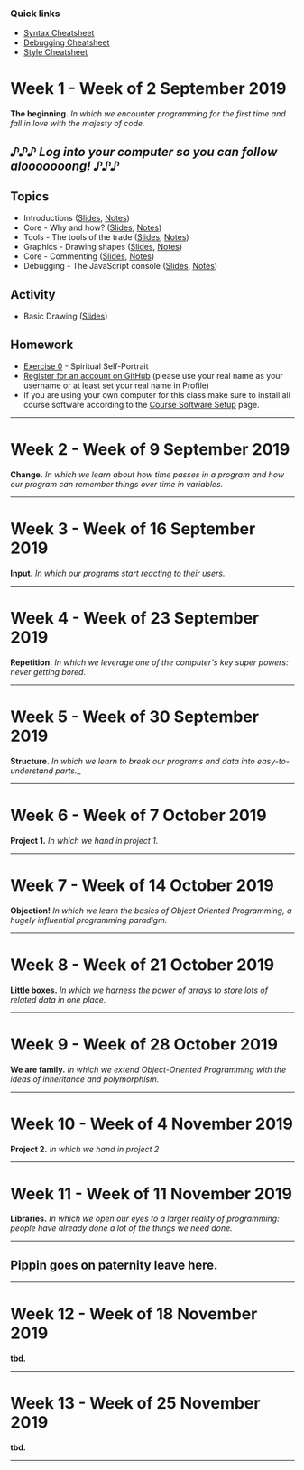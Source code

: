 ### Quick links
- [Syntax Cheatsheet](../cheatsheets/syntax-cheatsheet.md)
- [Debugging Cheatsheet](../cheatsheets/debugging-cheatsheet.md)
- [Style Cheatsheet](../cheatsheets/style-cheatsheet.md)

# Week 1 - Week of 2 September 2019

__The beginning.__ _In which we encounter programming for the first time and fall in love with the majesty of code._

## _♪♪♪ Log into your computer so you can follow alooooooong! ♪♪♪_

## Topics
- Introductions ([Slides](https://pippinbarr.github.io/cart253-2019/modules/introductions/index.html), [Notes](../modules/introductions/introductions.md))
- Core - Why and how? ([Slides](https://pippinbarr.github.io/cart253-2019/modules/core-why-and-how/index.html), [Notes](https://github.com/pippinbarr/cart253-2019/blob/master/modules/core-why-and-how/core-why-and-how.md))
- Tools - The tools of the trade ([Slides](https://pippinbarr.github.io/cart253-2019/modules/tools-tools-of-the-trade/index.html), [Notes](../modules/tools-tools-of-the-trade/tools-tools-of-the-trade.md))
- Graphics - Drawing shapes ([Slides](https://pippinbarr.github.io/cart253-2019/modules/graphics-drawing-shapes/index.html), [Notes](../modules/graphics-drawing-shapes/graphics-drawing-shapes.md))
- Core - Commenting ([Slides](https://pippinbarr.github.io/cart253-2019/modules/core-commenting/index.html), [Notes](../modules/core-commenting/core-commenting.md))
- Debugging - The JavaScript console ([Slides](https://pippinbarr.github.io/cart253-2019/modules/debugging-the-javascript-console/index.html), [Notes](../modules/debugging-the-javascript-console/debugging-the-javascript-console.md))

## Activity
- Basic Drawing ([Slides](https://pippinbarr.github.io/cart253-2019/modules/activity-basic-drawing/index.html))

## Homework
- [Exercise 0](../exercises/Exercise-0.md) - Spiritual Self-Portrait
- [Register for an account on GitHub](https://github.com/join) (please use your real name as your username or at least set your real name in Profile)
- If you are using your own computer for this class make sure to install all course software according to the [Course Software Setup](Course-Software-Setup.md) page.


---

# Week 2 - Week of 9 September 2019

__Change.__ _In which we learn about how time passes in a program and how our program can remember things over time in variables._

---

# Week 3 - Week of 16 September 2019

__Input.__ _In which our programs start reacting to their users._

---

# Week 4 - Week of 23 September 2019

__Repetition.__ _In which we leverage one of the computer's key super powers: never getting bored._

---

# Week 5 - Week of 30 September 2019

__Structure.__ _In which we learn to break our programs and data into easy-to-understand parts.__

---

# Week 6 - Week of 7 October 2019

__Project 1.__ _In which we hand in project 1._

---

# Week 7 - Week of 14 October 2019

__Objection!__ _In which we learn the basics of Object Oriented Programming, a hugely influential programming paradigm._

---

# Week 8 - Week of 21 October 2019

__Little boxes.__ _In which we harness the power of arrays to store lots of related data in one place._

---

# Week 9 - Week of 28 October 2019

__We are family.__ _In which we extend Object-Oriented Programming with the ideas of inheritance and polymorphism._

---

# Week 10 - Week of 4 November 2019

__Project 2.__ _In which we hand in project 2_

---

# Week 11 - Week of 11 November 2019

__Libraries.__ _In which we open our eyes to a larger reality of programming: people have already done a lot of the things we need done._

---
## Pippin goes on paternity leave here.
---

# Week 12 - Week of 18 November 2019

__tbd.__

---

# Week 13 - Week of 25 November 2019

__tbd.__

---
